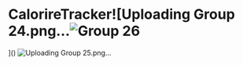 # CalorireTracker![Uploading Group 24.png…![Group 26](https://github.com/ahmed-tech-t/CalorireTracker/assets/54076405/eeee7698-02bc-4942-bad8-79be28a1552a)
]()
![Uploading Group 25.png…]()
